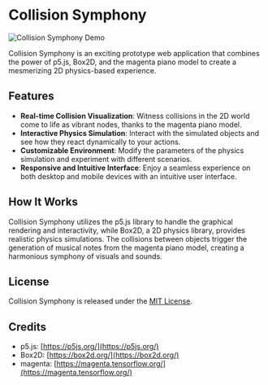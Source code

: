 # Collision Symphony

![Collision Symphony Demo](demo.gif)

Collision Symphony is an exciting prototype web application that combines the power of p5.js, Box2D, and the magenta piano model to create a mesmerizing 2D physics-based experience. 

## Features

- **Real-time Collision Visualization**: Witness collisions in the 2D world come to life as vibrant nodes, thanks to the magenta piano model.
- **Interactive Physics Simulation**: Interact with the simulated objects and see how they react dynamically to your actions.
- **Customizable Environment**: Modify the parameters of the physics simulation and experiment with different scenarios.
- **Responsive and Intuitive Interface**: Enjoy a seamless experience on both desktop and mobile devices with an intuitive user interface.

## How It Works

Collision Symphony utilizes the p5.js library to handle the graphical rendering and interactivity, while Box2D, a 2D physics library, provides realistic physics simulations. The collisions between objects trigger the generation of musical notes from the magenta piano model, creating a harmonious symphony of visuals and sounds.

## License

Collision Symphony is released under the [MIT License](LICENSE).

## Credits

- p5.js: [https://p5js.org/](https://p5js.org/)
- Box2D: [https://box2d.org/](https://box2d.org/)
- magenta: [https://magenta.tensorflow.org/](https://magenta.tensorflow.org/)

